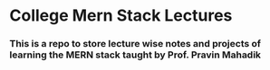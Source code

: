 # College Mern Stack Lectures
### This is a repo to store lecture wise notes and projects of learning the MERN stack taught by Prof. Pravin Mahadik 
